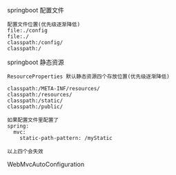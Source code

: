 springboot 配置文件

```text
配置文件位置(优先级逐渐降低)
file:./config
file:./
classpath:/config/
classpath:/
```

springboot 静态资源

```text
ResourceProperties 默认静态资源四个存放位置(优先级逐渐降低)

classpath:/META-INF/resources/
classpath:/resources/
classpath:/static/
classpath:/public/

如果配置文件里配置了
spring:
  mvc:
    static-path-pattern: /myStatic

以上四个会失效
```

WebMvcAutoConfiguration
